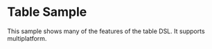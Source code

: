 # Table Sample

This sample shows many of the features of the table DSL. It supports multiplatform.
